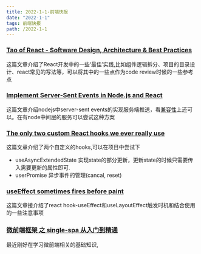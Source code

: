 ```yaml
---
title: 2022-1-1-前端快报
date: "2022-1-1"  
tags: 前端快报
path: /2022-1-1
---
```



### [Tao of React - Software Design, Architecture & Best Practices](https://alexkondov.com/tao-of-react/)  
这篇文章介绍了React开发中的一些‘最佳’实践,比如组件逻辑拆分、项目的目录设计、react常见的写法等，可以将其中的一些点作为code review时候的一些参考点

### [Implement Server-Sent Events in Node.js and React](https://blog.tericcabrel.com/implement-server-sent-event-in-node-js/)  
这篇文章介绍nodejs中server-sent events的实现服务端推送，看[兼容性](https://developer.mozilla.org/en-US/docs/Web/API/EventSource#browser_compatibility)上还可以。在有node中间层的服务可以尝试这种方案

### [The only two custom React hooks we ever really use](https://blog.molecule.dev/the-only-custom-react-hooks-we-use/)  
这篇文章介绍了两个自定义的hooks,可以在项目中尝试下
* useAsyncExtendedState  实现state的部分更新，更新state的时候只需要传入需要更新的属性即可.
* userPromise 异步事件的管理(cancal, reset)  

### [useEffect sometimes fires before paint](https://thoughtspile.github.io/2021/11/15/unintentional-layout-effect/)  
这篇文章接介绍了react hook-useEffect和useLayoutEffect触发时机和结合使用的一些注意事项  

### [微前端框架 之 single-spa 从入门到精通](https://juejin.cn/post/6862661545592111111)  
最近刚好在学习微前端相关的基础知识,


